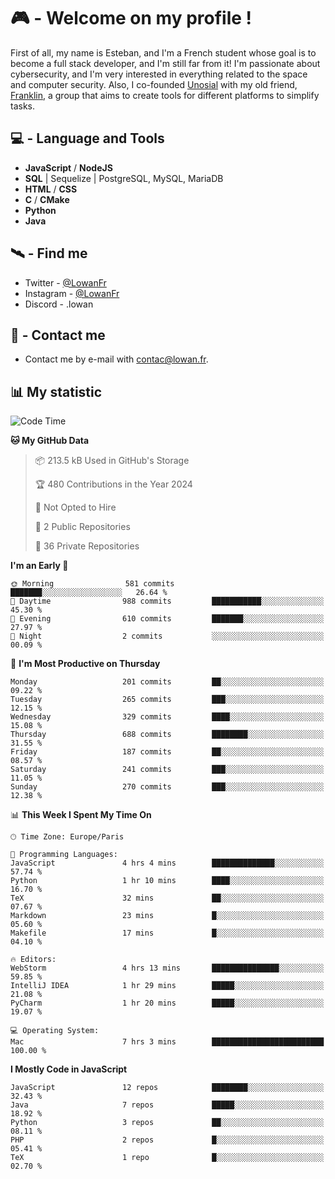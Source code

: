 # 🎮 - Welcome on my profile !
First of all, my name is Esteban, and I'm a French student whose goal is to become a full stack developer, and I'm still far from it!
I'm passionate about cybersecurity, and I'm very interested in everything related to the space and computer security.
Also, I co-founded [Unosial](https://github.com/Unosial) with my old friend, [Franklin](https://github.com/AbaFranklin/), a group that aims to create tools for different platforms to simplify tasks. 



## 💻 - Language and Tools
- **JavaScript** / **NodeJS**
- **SQL** | Sequelize | PostgreSQL, MySQL, MariaDB
- **HTML** / **CSS**
- **C** / **CMake**
- **Python**
- **Java**

## 🛰️ - Find me

 - Twitter - [@LowanFr](https://twitter.com/LowanFr/)
 - Instagram - [@LowanFr](https://instagram.com/LowanFr)
 - Discord -  .lowan
 
## 📡 - Contact me
 - Contact me by e-mail with [contac@lowan.fr](mailto:contact@lowan.fr).

## 📊 My statistic
<!--START_SECTION:waka-->
![Code Time](http://img.shields.io/badge/Code%20Time-1%2C005%20hrs%2023%20mins-blue)

**🐱 My GitHub Data** 

> 📦 213.5 kB Used in GitHub's Storage 
 > 
> 🏆 480 Contributions in the Year 2024
 > 
> 🚫 Not Opted to Hire
 > 
> 📜 2 Public Repositories 
 > 
> 🔑 36 Private Repositories 
 > 
**I'm an Early 🐤** 

```text
🌞 Morning                581 commits         ███████░░░░░░░░░░░░░░░░░░   26.64 % 
🌆 Daytime                988 commits         ███████████░░░░░░░░░░░░░░   45.30 % 
🌃 Evening                610 commits         ███████░░░░░░░░░░░░░░░░░░   27.97 % 
🌙 Night                  2 commits           ░░░░░░░░░░░░░░░░░░░░░░░░░   00.09 % 
```
📅 **I'm Most Productive on Thursday** 

```text
Monday                   201 commits         ██░░░░░░░░░░░░░░░░░░░░░░░   09.22 % 
Tuesday                  265 commits         ███░░░░░░░░░░░░░░░░░░░░░░   12.15 % 
Wednesday                329 commits         ████░░░░░░░░░░░░░░░░░░░░░   15.08 % 
Thursday                 688 commits         ████████░░░░░░░░░░░░░░░░░   31.55 % 
Friday                   187 commits         ██░░░░░░░░░░░░░░░░░░░░░░░   08.57 % 
Saturday                 241 commits         ███░░░░░░░░░░░░░░░░░░░░░░   11.05 % 
Sunday                   270 commits         ███░░░░░░░░░░░░░░░░░░░░░░   12.38 % 
```


📊 **This Week I Spent My Time On** 

```text
🕑︎ Time Zone: Europe/Paris

💬 Programming Languages: 
JavaScript               4 hrs 4 mins        ██████████████░░░░░░░░░░░   57.74 % 
Python                   1 hr 10 mins        ████░░░░░░░░░░░░░░░░░░░░░   16.70 % 
TeX                      32 mins             ██░░░░░░░░░░░░░░░░░░░░░░░   07.67 % 
Markdown                 23 mins             █░░░░░░░░░░░░░░░░░░░░░░░░   05.60 % 
Makefile                 17 mins             █░░░░░░░░░░░░░░░░░░░░░░░░   04.10 % 

🔥 Editors: 
WebStorm                 4 hrs 13 mins       ███████████████░░░░░░░░░░   59.85 % 
IntelliJ IDEA            1 hr 29 mins        █████░░░░░░░░░░░░░░░░░░░░   21.08 % 
PyCharm                  1 hr 20 mins        █████░░░░░░░░░░░░░░░░░░░░   19.07 % 

💻 Operating System: 
Mac                      7 hrs 3 mins        █████████████████████████   100.00 % 
```

**I Mostly Code in JavaScript** 

```text
JavaScript               12 repos            ████████░░░░░░░░░░░░░░░░░   32.43 % 
Java                     7 repos             █████░░░░░░░░░░░░░░░░░░░░   18.92 % 
Python                   3 repos             ██░░░░░░░░░░░░░░░░░░░░░░░   08.11 % 
PHP                      2 repos             █░░░░░░░░░░░░░░░░░░░░░░░░   05.41 % 
TeX                      1 repo              █░░░░░░░░░░░░░░░░░░░░░░░░   02.70 % 
```




<!--END_SECTION:waka-->
